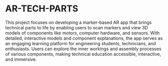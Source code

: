 # AR-TECH-PARTS 
 This project focuses on developing a marker-based AR app that brings technical parts to life by enabling users to scan markers and view 3D models of components like motors, computer hardware, and sensors. With detailed, interactive models and component explanations, the app serves as an engaging learning platform for engineering students, technicians, and enthusiasts. Users can explore the inner workings and assembly processes of various components, making technical education accessible, interactive, and immersive.

